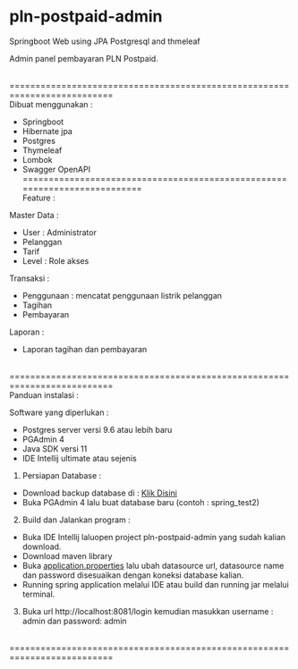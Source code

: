 # pln-postpaid-admin
Springboot Web using JPA Postgresql and thmeleaf

Admin panel pembayaran PLN Postpaid.

<br>==========================================================================<br>
Dibuat menggunakan :
- Springboot
- Hibernate jpa
- Postgres
- Thymeleaf
- Lombok
- Swagger OpenAPI
<br>==========================================================================<br>
Feature :

Master Data :
- User : Administrator
- Pelanggan
- Tarif
- Level : Role akses

Transaksi :
- Penggunaan : mencatat penggunaan listrik pelanggan
- Tagihan
- Pembayaran

Laporan :
- Laporan tagihan dan pembayaran

<br>==========================================================================<br>
Panduan instalasi :

Software yang diperlukan :
- Postgres server versi 9.6 atau lebih baru
- PGAdmin 4
- Java SDK versi 11
- IDE Intellij ultimate atau sejenis

1. Persiapan Database :
- Download backup database di : <a href="https://github.com/ratwareid/pln-postpaid-admin/tree/master/database"> Klik Disini</a>
- Buka PGAdmin 4 lalu buat database baru (contoh : spring_test2)

2. Build dan Jalankan program :
- Buka IDE Intellij laluopen project pln-postpaid-admin yang sudah kalian download.
- Download maven library
- Buka <a href="https://github.com/ratwareid/pln-postpaid-admin/blob/master/src/main/resources/application.properties">application.properties</a> lalu ubah datasource url, datasource name dan password disesuaikan dengan koneksi database kalian.
- Running spring application melalui IDE atau build dan running jar melalui terminal.

3. Buka url http://localhost:8081/login kemudian masukkan username : admin dan password: admin

<br>==========================================================================<br>
